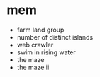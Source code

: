 # mem

- farm land group
- number of distinct islands
- web crawler
- swim in rising water
- the maze
- the maze ii

